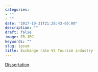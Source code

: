 ```yaml
---
categories:
- ""
- ""
date: "2017-10-31T21:28:43-05:00"
description: ""
draft: false
image: ER.JPG
keywords: ""
slug: ipsum
title: Exchange rate VS Tourism industry
---
```


[Dissertation](https://rpubs.com/Ming_Sutaruksanon/REER-on-tourism)